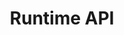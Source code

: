 ---
pcx_content_type: navigation
title: Runtime API
external_link: /workers/runtime-apis/email-event/
weight: 4
_build:
  publishResources: false
  render: never
---